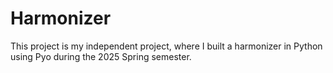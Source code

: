 # Harmonizer
This project is my independent project, where I built a harmonizer in Python using Pyo during the 2025 Spring semester. 
